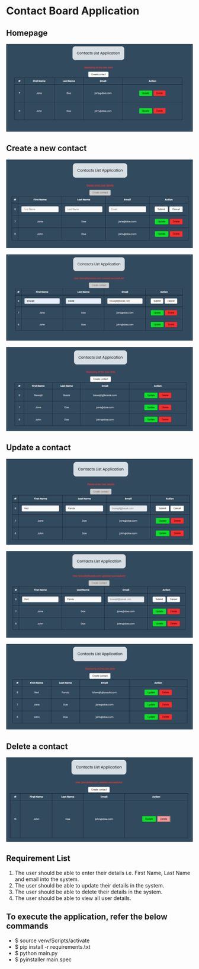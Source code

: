 # Contact Board Application

## Homepage

![alt text](screenshots/homepage.png)

## Create a new contact

![alt text](screenshots/createContact1.png)

![alt text](screenshots/createContact2.png)

![alt text](screenshots/createContact3.png)

## Update a contact

![alt text](screenshots/updateContact1.png)

![alt text](screenshots/updateContact2.png)

![alt text](screenshots/updateContact3.png)

## Delete a contact

![alt text](screenshots/deleteContact.png)

## Requirement List
1. The user should be able to enter their details i.e. First Name, Last Name and email into the system.
2. The user should be able to update their details in the system.
3. The user should be able to delete their details in the system.
4. The user should be able to view all user details.

## To execute the application, refer the below commands

- $ source venv/Scripts/activate
- $ pip install -r requirements.txt
- $ python main.py
- $ pyinstaller main.spec
